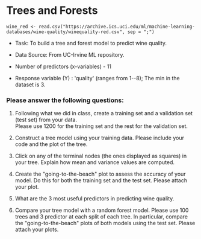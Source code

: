# Trees and Forests

``wine_red <- read.csv("https://archive.ics.uci.edu/ml/machine-learning-databases/wine-quality/winequality-red.csv",
sep = ";")``

- Task: To build a tree and forest model to predict wine quality.

- Data Source: From UC-Irvine ML repository. 

- Number of predictors (x-variables) - 11

- Response variable (Y) : 'quality' (ranges from 1--8); The min in the dataset is 3.


### Please answer the following questions:


1. Following what we did in class, create a training set and a validation set (test set) from your data.  
Please use 1200 for the training set and the rest for the validation set.




2. Construct a tree model using your training data.  Please include your code and the plot of the tree.




3. Click on any of the terminal nodes (the ones displayed as squares) in your tree.  Explain how mean and variance values are computed.



4. Create the "going-to-the-beach" plot to assess the accuracy of your model.  Do this for both the training set and the test set. Please attach your plot.


5. What are the 3 most useful predictors in predicting wine quality.




6. Compare your tree model with a random forest model. Please use 100 trees and 3 predictor at each split of each tree.  In particular, compare the  "going-to-the-beach" plots of both models using the test set.  Please attach your plots.




